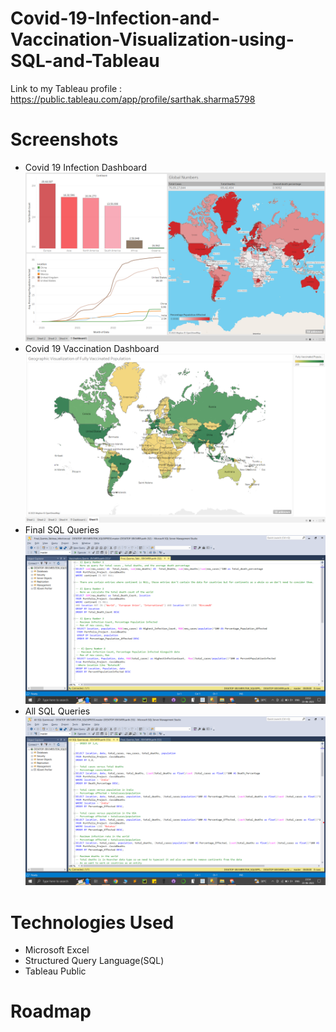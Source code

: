 # Covid-19-Infection-and-Vaccination-Visualization-using-SQL-and-Tableau

Link to my Tableau profile : https://public.tableau.com/app/profile/sarthak.sharma5798

# Screenshots
  - Covid 19 Infection Dashboard
  ![Covid 19 Infection Dashboard](https://github.com/SarthakSharma465/Covid-19-Infection-and-Vaccination-Visualization-using-SQL-and-Tableau/blob/main/Screenshots/Infection%20Dashboard.png)
  - Covid 19 Vaccination Dashboard 
 ![Covid 19 Vaccination Dashboard](https://github.com/SarthakSharma465/Covid-19-Infection-and-Vaccination-Visualization-using-SQL-and-Tableau/blob/main/Screenshots/Vaccination%20Dashboard.png)
  - Final SQL Queries 
 ![Final SQL Queries](https://github.com/SarthakSharma465/Covid-19-Infection-and-Vaccination-Visualization-using-SQL-and-Tableau/blob/main/Screenshots/SQL%20(Infection).png)
  - All SQL Queries 
 ![All SQL Queries](https://github.com/SarthakSharma465/Covid-19-Infection-and-Vaccination-Visualization-using-SQL-and-Tableau/blob/main/Screenshots/All%20SQL%20Queries.png)
  
  



# Technologies Used
-   Microsoft Excel
-   Structured Query Language(SQL)
-   Tableau Public


# Roadmap


